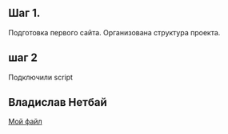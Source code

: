 ## Шаг 1.
Подготовка первого сайта. Организована структура проекта.

## шаг 2
Подключили script

## Владислав Нетбай

[Мой файл](Commands_VladislavNetbayDev)

